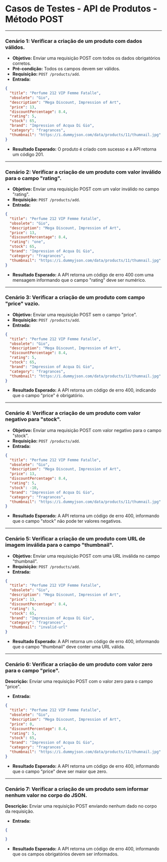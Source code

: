 # Casos de Testes - API de Produtos - Método POST

---
### Cenário 1: Verificar a criação de um produto com dados válidos.
- **Objetivo:** Enviar uma requisição POST com todos os dados obrigatórios corretos.
- **Pré-condição:** Todos os campos devem ser válidos.
- **Requisição:** `POST /products/add`.
- **Entrada:**
```json
{
  "title": "Perfume 212 VIP Femme Fatalle",
  "obsolete": "Gio",
  "description": "Mega Discount, Impression of Art",
  "price": 13,
  "discountPercentage": 8.4,
  "rating": 5,
  "stock": 65,
  "brand": "Impression of Acqua Di Gio",
  "category": "fragrances",
  "thumbnail": "https://i.dummyjson.com/data/products/11/thumnail.jpg"
}
```
- **Resultado Esperado:** O produto é criado com sucesso e a API retorna um código 201.

---
### Cenário 2: Verificar a criação de um produto com valor inválido para o campo "rating".
- **Objetivo:** Enviar uma requisição POST com um valor inválido no campo "rating".
- **Requisição:** `POST /products/add`.
- **Entrada:**
```json
{
  "title": "Perfume 212 VIP Femme Fatalle",
  "obsolete": "Gio",
  "description": "Mega Discount, Impression of Art",
  "price": 13,
  "discountPercentage": 8.4,
  "rating": "one",
  "stock": 65,
  "brand": "Impression of Acqua Di Gio",
  "category": "fragrances",
  "thumbnail": "https://i.dummyjson.com/data/products/11/thumnail.jpg"
}
```
- **Resultado Esperado:** A API retorna um código de erro 400 com uma mensagem informando que o campo "rating" deve ser numérico.

---
### Cenário 3: Verificar a criação de um produto com campo "price" vazio.
- **Objetivo:** Enviar uma requisição POST sem o campo "price".
- **Requisição:** `POST /products/add`.
- **Entrada:**
```json
{
  "title": "Perfume 212 VIP Femme Fatalle",
  "obsolete": "Gio",
  "description": "Mega Discount, Impression of Art",
  "discountPercentage": 8.4,
  "rating": 5,
  "stock": 65,
  "brand": "Impression of Acqua Di Gio",
  "category": "fragrances",
  "thumbnail": "https://i.dummyjson.com/data/products/11/thumnail.jpg"
}
```
- **Resultado Esperado:** A API retorna um código de erro 400, indicando que o campo "price" é obrigatório.

---
### Cenário 4: Verificar a criação de um produto com valor negativo para "stock".
- **Objetivo:** Enviar uma requisição POST com valor negativo para o campo "stock".
- **Requisição:** `POST /products/add`.
- **Entrada:**
```json
{
  "title": "Perfume 212 VIP Femme Fatalle",
  "obsolete": "Gio",
  "description": "Mega Discount, Impression of Art",
  "price": 13,
  "discountPercentage": 8.4,
  "rating": 5,
  "stock": -10,
  "brand": "Impression of Acqua Di Gio",
  "category": "fragrances",
  "thumbnail": "https://i.dummyjson.com/data/products/11/thumnail.jpg"
}
```
- **Resultado Esperado:** A API retorna um código de erro 400, informando que o campo "stock" não pode ter valores negativos.

---
### Cenário 5: Verificar a criação de um produto com URL de imagem inválida para o campo "thumbnail".
- **Objetivo:** Enviar uma requisição POST com uma URL inválida no campo "thumbnail".
- **Requisição:** `POST /products/add`.
- **Entrada:**
```json
{
  "title": "Perfume 212 VIP Femme Fatalle",
  "obsolete": "Gio",
  "description": "Mega Discount, Impression of Art",
  "price": 13,
  "discountPercentage": 8.4,
  "rating": 5,
  "stock": 65,
  "brand": "Impression of Acqua Di Gio",
  "category": "fragrances",
  "thumbnail": "invalid-url"
}
```
- **Resultado Esperado:** A API retorna um código de erro 400, informando que o campo "thumbnail" deve conter uma URL válida.

---
### Cenário 6: Verificar a criação de um produto com valor zero para o campo "price".
**Descrição:** Enviar uma requisição POST com o valor zero para o campo "price".
- **Entrada:**
```json
{
  "title": "Perfume 212 VIP Femme Fatalle",
  "obsolete": "Gio",
  "description": "Mega Discount, Impression of Art",
  "price": 0,
  "discountPercentage": 8.4,
  "rating": 5,
  "stock": 65,
  "brand": "Impression of Acqua Di Gio",
  "category": "fragrances",
  "thumbnail": "https://i.dummyjson.com/data/products/11/thumnail.jpg"
}
```
- **Resultado Esperado:** A API retorna um código de erro 400, informando que o campo "price" deve ser maior que zero.

---
### Cenário 7: Verificar a criação de um produto sem informar nenhum valor no corpo do JSON.
**Descrição:** Enviar uma requisição POST enviando nenhum dado no corpo da requisição.
- **Entrada:**
```json
{

}
```
- **Resultado Esperado:** A API retorna um código de erro 400, informando que os campos obrigatórios devem ser informados.
